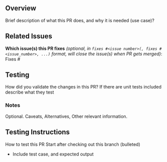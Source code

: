<!--  Thanks for sending a pull request!  Here are some tips for you:
1. If this is your first time, read our contributor guidelines https://github.com/awslabs/aws-servicebroker/blob/master/CONTRIBUTING.md
2. If the PR is unfinished, add "[WIP]" to the beginning of the PR title
-->

## Overview

Brief description of what this PR does, and why it is needed (use case)?

## Related Issues

**Which issue(s) this PR fixes** *(optional, in `fixes #<issue number>(, fixes #<issue_number>, ...)` format, will close the issue(s) when PR gets merged)*:
Fixes #

## Testing

How did you validate the changes in this PR? If there are unit tests included describe what they test

### Notes

Optional. Caveats, Alternatives, Other relevant information.

## Testing Instructions

 How to test this PR Start after checking out this branch (bulleted)
 * Include test case, and expected output

